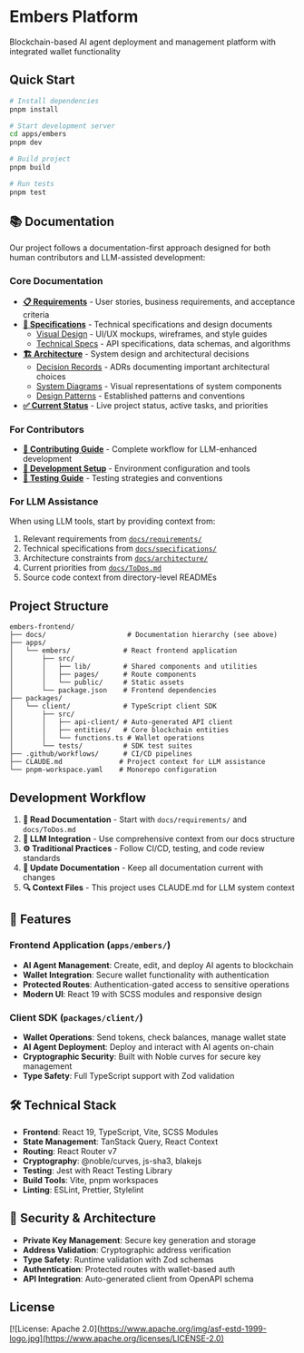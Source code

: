 # Embers Platform
Blockchain-based AI agent deployment and management platform with integrated wallet functionality

## Quick Start

```bash
# Install dependencies
pnpm install

# Start development server
cd apps/embers
pnpm dev

# Build project
pnpm build

# Run tests
pnpm test
```

## 📚 Documentation

Our project follows a documentation-first approach designed for both human contributors and LLM-assisted development:

### Core Documentation
- **[📋 Requirements](docs/requirements/)** - User stories, business requirements, and acceptance criteria  
- **[📐 Specifications](docs/specifications/)** - Technical specifications and design documents
  - [Visual Design](docs/specifications/visual-design/) - UI/UX mockups, wireframes, and style guides
  - [Technical Specs](docs/specifications/technical/) - API specifications, data schemas, and algorithms
- **[🏗️ Architecture](docs/architecture/)** - System design and architectural decisions
  - [Decision Records](docs/architecture/decisions/) - ADRs documenting important architectural choices
  - [System Diagrams](docs/architecture/diagrams/) - Visual representations of system components  
  - [Design Patterns](docs/architecture/patterns/) - Established patterns and conventions
- **[✅ Current Status](docs/ToDos.md)** - Live project status, active tasks, and priorities

### For Contributors
- **[🤝 Contributing Guide](CONTRIBUTING.md)** - Complete workflow for LLM-enhanced development
- **[🔧 Development Setup](docs/development-setup.md)** - Environment configuration and tools
- **[🧪 Testing Guide](docs/testing.md)** - Testing strategies and conventions

### For LLM Assistance
When using LLM tools, start by providing context from:
1. Relevant requirements from [`docs/requirements/`](./docs/requirements.md)
2. Technical specifications from [`docs/specifications/`](./docs/requirements/README.md)
3. Architecture constraints from [`docs/architecture/`](./docs/architecture/README.md)
4. Current priorities from [`docs/ToDos.md`](./docs/ToDos.md)
5. Source code context from directory-level READMEs

## Project Structure

```
embers-frontend/
├── docs/                    # Documentation hierarchy (see above)
├── apps/
│   └── embers/             # React frontend application
│       ├── src/
│       │   ├── lib/        # Shared components and utilities
│       │   ├── pages/      # Route components
│       │   └── public/     # Static assets
│       └── package.json    # Frontend dependencies
├── packages/
│   └── client/             # TypeScript client SDK
│       ├── src/
│       │   ├── api-client/ # Auto-generated API client
│       │   ├── entities/   # Core blockchain entities
│       │   └── functions.ts # Wallet operations
│       └── tests/          # SDK test suites
├── .github/workflows/      # CI/CD pipelines
├── CLAUDE.md              # Project context for LLM assistance
└── pnpm-workspace.yaml    # Monorepo configuration
```

## Development Workflow

1. **📖 Read Documentation** - Start with `docs/requirements/` and `docs/ToDos.md`
2. **🤖 LLM Integration** - Use comprehensive context from our docs structure
3. **⚙️ Traditional Practices** - Follow CI/CD, testing, and code review standards
4. **📝 Update Documentation** - Keep all documentation current with changes
5. **🔍 Context Files** - This project uses CLAUDE.md for LLM system context

## 🚀 Features

### Frontend Application (`apps/embers/`)
- **AI Agent Management**: Create, edit, and deploy AI agents to blockchain
- **Wallet Integration**: Secure wallet functionality with authentication
- **Protected Routes**: Authentication-gated access to sensitive operations
- **Modern UI**: React 19 with SCSS modules and responsive design

### Client SDK (`packages/client/`)
- **Wallet Operations**: Send tokens, check balances, manage wallet state
- **AI Agent Deployment**: Deploy and interact with AI agents on-chain
- **Cryptographic Security**: Built with Noble curves for secure key management
- **Type Safety**: Full TypeScript support with Zod validation

## 🛠️ Technical Stack

- **Frontend**: React 19, TypeScript, Vite, SCSS Modules
- **State Management**: TanStack Query, React Context
- **Routing**: React Router v7
- **Cryptography**: @noble/curves, js-sha3, blakejs
- **Testing**: Jest with React Testing Library
- **Build Tools**: Vite, pnpm workspaces
- **Linting**: ESLint, Prettier, Stylelint

## 🔐 Security & Architecture

- **Private Key Management**: Secure key generation and storage
- **Address Validation**: Cryptographic address verification  
- **Type Safety**: Runtime validation with Zod schemas
- **Authentication**: Protected routes with wallet-based auth
- **API Integration**: Auto-generated client from OpenAPI schema

## License

[![License: Apache 2.0](https://www.apache.org/img/asf-estd-1999-logo.jpg](https://www.apache.org/licenses/LICENSE-2.0)
